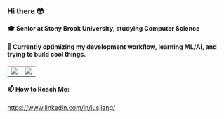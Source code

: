 ### Hi there 😳

#### 🎓 Senior at Stony Brook University, studying Computer Science

#### 🤔 Currently optimizing my development workflow, learning ML/AI, and trying to build cool things.

<table style="border: none !important;">
  <tr style="border: none !important;">
    <td style="border: none !important;">
      <img src="https://github-readme-stats.vercel.app/api?username=nitsujiang&show_icons=true&theme=radical" />
    </td>
    <td style="border: none !important;">
      <img src="https://github-readme-stats.vercel.app/api/top-langs/?username=nitsujiang&theme=radical&layout=compact" />
    </td>
  </tr>
</table>

#### 📫 How to Reach Me:
https://www.linkedin.com/in/jusjiang/
